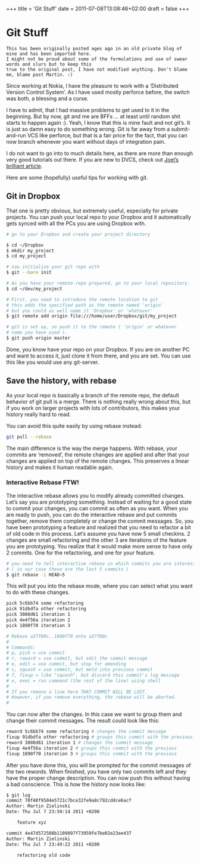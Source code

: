 +++
title = 'Git Stuff'
date = 2011-07-08T13:08:46+02:00
draft = false
+++

# Git Stuff

```
This has been originally posted ages ago in an old private blog of mine and has been imported here.
I might not be proud about some of the formulations and use of swear words and slurs but to keep this
true to the original post, I have not modified anything. Don't blame me, blame past Martin. :)
```

Since working at Nokia, I have the pleasure to work with a ‘Distributed Version Control System’. As I have used mostly perforce before, the switch was both, a blessing and a curse.

I have to admit, that I had massive problems to get used to it in the beginning. But by now, git and me are BFFs … at least until random shit starts to happen again :).
Yeah, I know that this is mine fault and not git’s. It is just so damn easy to do something wrong. Git is far away from a submit-and-run VCS like perforce, but that is a fair price for the fact, that you can now branch whenever you want without days of integration pain.

I do not want to go into to much details here, as there are more than enough very good tutorials out there. If you are new to DVCS, check out [Joel’s brilliant article](https://www.joelonsoftware.com/2010/03/17/distributed-version-control-is-here-to-stay-baby/).

Here are some (hopefully) useful tips for working with git.

<!--more-->

## Git in Dropbox

That one is pretty obvious, but extremely useful, especially for private projects. You can push your local repo to your Dropbox and it automatically gets synced with all the PCs you are using Dropbox with.

```bash
# go to your Dropbox and create your project directory

$ cd ~/Dropbox
$ mkdir my_project
$ cd my_project

# now initialize your git repo with
$ git --bare init

# As you have your remote-repo prepared, go to your local repository.
$ cd ~/dev/my_project

# First, you need to introduce the remote location to git
# this adds the specified path as the remote named 'origin'
# but you could as well name it 'Dropbox' or 'whatever'
$ git remote add origin file:///home/user/Dropbox/git/my_project

# git is set up, so push it to the remote ( 'origin' or whatever
# name you have used ).
$ git push origin master
```

Done, you know have your repo on your Dropbox. If you are on another PC and want to
access it, just clone it from there, and you are set. You can use this like you would
use any git-server.

## Save the history, with rebase

As your local repo is basically a branch of the remote repo, the default behavior of git pull is a merge. There is nothing really wrong about this, but if you work on larger projects with lots of contributors, this makes your history really hard to read.

You can avoid this quite easily by using rebase instead:

```bash
git pull --rebase
```

The main difference is the way the merge happens. With rebase, your commits are ‘removed’, the remote changes are applied and after that your changes are applied on top of the remote changes. This preserves a linear history and makes it human readable again.

### Interactive Rebase FTW!

The interactive rebase allows you to modify already committed changes. Let’s say you are prototyping something. Instead of waiting for a good state to commit your changes, you can commit as often as you want. When you are ready to push, you can do the interactive rebase and put commits together, remove them completely or change the commit messages.
So, you have been prototyping a feature and realized that you need to refactor a bit of old code in this process. Let’s assume you have now 5 small checkins. 2 changes are small refactoring and the other 3 are iterations of the feature you are prototyping. You realize that it would make more sense to have only 2 commits. One for the refactoring, and one for your feature.

```bash
# you need to tell interactive rebase in which commits you are interested in
# ( in our case these are the last 5 commits )
$ git rebase -i HEAD~5
```

This will put you into the rebase mode, where you can select what you want to do with these changes.

```bash
pick 5c6bb74 some refactoring
pick 91dbdfa other refactoring
pick 3080d61 iteration 1
pick 4e4f56a iteration 2
pick 1890f70 iteration 3

# Rebase a37f00c..1890f70 onto a37f00c
#
# Commands:
# p, pick = use commit
# r, reword = use commit, but edit the commit message
# e, edit = use commit, but stop for amending
# s, squash = use commit, but meld into previous commit
# f, fixup = like "squash", but discard this commit's log message
# x, exec = run command (the rest of the line) using shell
#
# If you remove a line here THAT COMMIT WILL BE LOST.
# However, if you remove everything, the rebase will be aborted.
#
```

You can now alter the changes. In this case we want to group them and change their
commit messages. The result could look like this:

```bash
reword 5c6bb74 some refactoring # changes the commit message
fixup 91dbdfa other refactoring # groups this commit with the previous
reword 3080d61 iteration 1 # changes the commit message
fixup 4e4f56a iteration 2 # groups this commit with the previous
fixup 1890f70 iteration 3 # groups this commit with the previous
```

After you have done this, you will be prompted for the commit messages of the two rewords. When finished, you have only two commits left and they have the proper change description. You can now push this without having a bad conscience. This is how the history now looks like:

```bash
$ git log
commit 70f40f9504e5721c7bce32fe9a8c792cddce6acf
Author: Martin Zielinski
Date: Thu Jul 7 23:50:14 2011 +0200

    feature xyz

commit 4e47d572508b1109097f73959fe7be02e23ee437
Author: Martin Zielinski
Date: Thu Jul 7 23:49:22 2011 +0200

    refactoring old code
```
